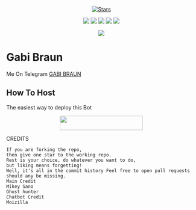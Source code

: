 <p align="center">
    <a href="https://github.com/Toman-Mikey/Gabi/stargazers"><img src="https://img.shields.io/github/stars/Toman-Mikey/Gabi?label=Stars&style=flat-square&logo=github&color=F10070" alt="Stars" /></a>
</p>
<p align="center">
    <a href="https://github.com/Toman-Mikey/Gabi"> <img src="https://img.shields.io/github/repo-size/Toman-Mikey/Gabi?color=orange&logo=github&logoColor=green&style=for-the-badge" /></a>
    <a href="https://github.com/Toman-Mikey/Gabi/commits/prince"> <img src="https://img.shields.io/github/last-commit/Toman-Mikey/Gabi?color=blue&logo=github&logoColor=green&style=for-the-badge" /></a>
    <a href="https://github.com/Toman-Mikey/Gabi/issues"> <img src="https://img.shields.io/github/issues/Toman-Mikey/Gabi?color=blueviolet&logo=github&logoColor=green&style=for-the-badge" /></a>
    <a href="https://github.com/Toman-Mikey/Gabi/network/members"> <img src="https://img.shields.io/github/forks/Toman-Mikey/Gabi?color=red&logo=github&logoColor=green&style=for-the-badge" /></a>  
    <a href="https://pypi.org/project/Telethon/"> <img src="https://img.shields.io/pypi/v/telethon?color=yellow&label=telethon&logo=python&logoColor=green&style=for-the-badge" /></a>
</p>

<p align="center">
  <img src="https://telegra.ph/file/7d984f373347aadaadcd2.jpg">
</p>

# Gabi Braun
Me On Telegram [GABI BRAUN](https://t.me/Gabi_Braun_Robot)

## How To Host
The easiest way to deploy this Bot
<p align="center"><a href="https://heroku.com/deploy?template=https://github.com/Itachiguchiha/Yuta"> <img src="https://img.shields.io/badge/Deploy%20To%20Heroku-black?style=for-the-badge&logo=heroku" width="220" height="38.45"/></a></p>

CREDITS
```
If you are forking the repo, 
then give one star to the working repo.
Rest is your choice, do whatever you want to do, 
but liking means forgetting!
Well, it's all in the commit history Feel free to open pull requests should any be missing.
Main Credit
Mikey Sano
Ghost hunter
Chatbot Credit
Moizilla
```
